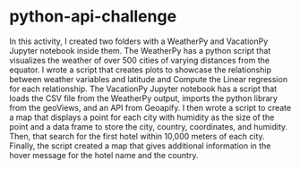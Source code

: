 # python-api-challenge

In this activity, I created two folders with a WeatherPy and VacationPy Jupyter notebook inside them. 
The WeatherPy has a python script that visualizes the weather of over 500 cities of varying distances from the equator. I wrote a script that creates plots to showcase the relationship between weather variables and latitude and Compute the Linear regression for each relationship.
The VacationPy Jupyter notebook has a script that loads the CSV file from the WeatherPy output, imports the python library from the geoViews, and an API from Geoapify. I then wrote a script to create a map that displays a point for each city with humidity as the size of the point and a data frame to store the city, country, coordinates, and humidity. Then, that search for the first hotel within 10,000 meters of each city. Finally, the script created a map that gives additional information in the hover message for the hotel name and the country. 
